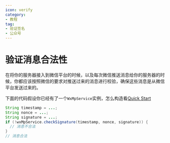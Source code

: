 ```yaml
---
icon: verify
category:
- 教程
tag:
- 验证签名
- 公众号
---
```

# 验证消息合法性
在将你的服务器接入到微信平台的时候，以及每次微信推送消息给你的服务器的时候，你都应该按照微信的要求对推送过来的消息进行校验，确保这些消息是从微信平台发送过来的。

下面的代码假设你已经有了一个``WxMpService``实例，怎么构造看[Quick Start](./start.md)
```java
String timestamp = ...;
String nonce = ...;
String signature = ...;
if (!wxMpService.checkSignature(timestamp, nonce, signature)) {
  // 消息不合法
}
// 消息合法
```
